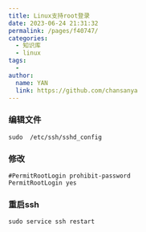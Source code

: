 ```yaml
---
title: Linux支持root登录
date: 2023-06-24 21:31:32
permalink: /pages/f40747/
categories:
  - 知识库
  - linux
tags:
  - 
author: 
  name: YAN
  link: https://github.com/chansanya
---
```



### 编辑文件
```shell
sudo  /etc/ssh/sshd_config
```

### 修改
```shell
#PermitRootLogin prohibit-password
PermitRootLogin yes
```


### 重启ssh
```shell
sudo service ssh restart
```
